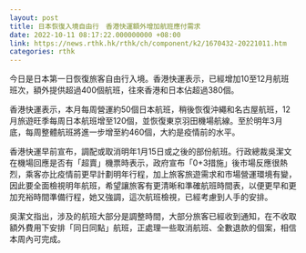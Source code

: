 ```yaml
---
layout: post
title: 日本恢復入境自由行　香港快運額外增加航班應付需求
date: 2022-10-11 08:17:22.000000000 +08:00
link: https://news.rthk.hk/rthk/ch/component/k2/1670432-20221011.htm
categories: rthk
---
```


今日是日本第一日恢復旅客自由行入境。香港快運表示，已經增加10至12月航班班次，額外提供超過400個航班，往來香港和日本佔超過380個。

香港快運表示，本月每周營運約50個日本航班，稍後恢復沖繩和名古屋航班，12月旅遊旺季每周日本航班增至120個，並恢復東京羽田機場航線。至於明年3月底，每周整體航班將進一步增至約460個，大約是疫情前的水平。

香港快運早前宣布，調配或取消明年1月15日或之後的部份航班。行政總裁吳潔文在機場回應是否有「超賣」機票時表示，政府宣布「0+3措施」後市場反應很熱烈，乘客亦比疫情前更早計劃明年行程，加上旅客旅遊需求和市場營運環境有變，因此要全面檢視明年航班，希望讓旅客有更清晰和準確航班時間表，以便更早和更加充裕時間準備行程，她又強調，這次航班檢視，已經考慮到人手的安排。

吳潔文指出，涉及的航班大部分是調整時間，大部分旅客已經收到通知，在不收取額外費用下安排「同日同點」航班，正處理一些取消航班、全數退款的個案，相信本周內可完成。
